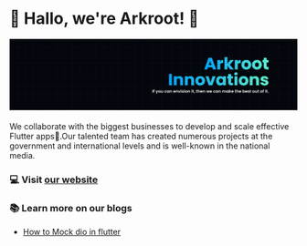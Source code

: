 # 💙 Hallo, we're Arkroot! 💙 

![Akroot Cover][arkroot_cover]

We collaborate with the biggest businesses to develop and scale effective Flutter apps🚀.Our talented team has created numerous projects at the government and international levels and is well-known in the national media.

### 💻 Visit [our website][arkroot_website]

### 📚 Learn more on our blogs
- [How to Mock dio in flutter][mock_dio_in_flutter]

[mock_dio_in_flutter]:https://medium.com/@shan-shaji/mock-dio-in-flutter-f7f97082135f
[arkroot_website]:http://www.arkroot.com/
[arkroot_cover]:https://raw.githubusercontent.com/Arkroot-Innovations/.github/main/profile/images/cover.png
